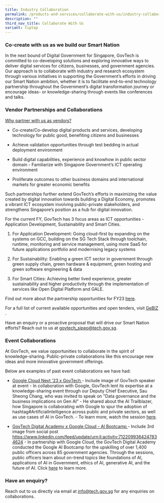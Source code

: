 ```yaml
---
title: Industry Collaboration
permalink: /products-and-services/collaborate-with-us/industry-collaboration/
description: ""
third_nav_title: Collaborate With Us
variant: tiptap
---
```

<h3><strong>Co-create with us as we build our Smart Nation</strong></h3>
<p>In the next bound of Digital Government for Singapore, GovTech is committed
to co-developing solutions and exploring innovative ways to deliver digital
services for citizens, businesses, and government agencies. Our approach
is to collaborate with industry and research ecosystem through various
initiatives in supporting the Government’s efforts in driving our Smart
Nation ambition, whether it is to facilitate end-to-end technology partnership
throughout the Government’s digital transformation journey or encourage
ideas- or knowledge-sharing through events like conferences and talks.</p>
<h3><strong>Vendor Partnerships and Collaborations</strong></h3>
<p><u>Why partner with us as vendors?</u>
</p>
<ul data-tight="true" class="tight">
<li>
<p>Co-create/Co-develop digital products and services, developing technology
for public good, benefiting citizens and businesses</p>
</li>
<li>
<p>Achieve validation opportunities through test bedding in actual deployment
environment</p>
</li>
<li>
<p>Build digital capabilities, experience and knowhow in public sector domain
- Familiarize with Singapore Government’s ICT operating environment</p>
</li>
<li>
<p>Proliferate outcomes to other business domains and international markets
for greater economic benefits</p>
<p></p>
</li>
</ul>
<p>Such partnerships further extend GovTech’s efforts in maximizing the value
created by digital innovation towards building a Digital Economy, promotes
a vibrant ICT ecosystem involving public-private stakeholders, and strengthens
Singapore’s position as a hub for digital innovation.</p>
<p></p>
<p>For the current FY, GovTech has 3 focus areas as ICT opportunities - Application
Development, Sustainability and Smart Cities.</p>
<ol data-tight="true" class="tight">
<li>
<p>For Application Development: Going cloud-first by expanding on the systems
on GCC, building on the SG Tech Stack through toolchain, runtime, monitoring
and service management, using more SaaS for future applications portfolio
and modernising legacy systems</p>
</li>
<li>
<p>For Sustainability: Enabling a green ICT sector in government through
green supply chain, green hardware &amp; equipment, green hosting and green
software engineering &amp; data</p>
</li>
<li>
<p>For Smart Cities: Achieving better lived experience, greater sustainability
and higher productivity through the implementation of services like Open
Digital Platform and GALE.</p>
</li>
</ol>
<p>Find out more about the partnership opportunities for FY23 <a href="https://www.tech.gov.sg/files/media/corporate-publications/IB2023-Towards-the-Next-Bound-of-Digital-Government-GovTech-CE.pdf" class="waffle-rich-text-link" rel="noopener noreferrer nofollow" target="_blank"><u>here</u></a>.</p>
<p>For a full list of current available opportunities and open tenders, visit
<a href="https://www.gebiz.gov.sg/" class="waffle-rich-text-link" rel="noopener noreferrer nofollow" target="_blank"><u>GeBIZ</u> 
</a>.</p>
<p>Have an enquiry or a proactive proposal that will drive our Smart Nation
efforts? Reach out to us at <a href="https://www.tech.gov.sg/files/media/corporate-publications/IB2023-Towards-the-Next-Bound-of-Digital-Government-GovTech-CE.pdf" rel="noopener noreferrer nofollow" target="_blank">govtech_sipeo@tech.gov.sg</a>.</p>
<h3><strong>Event Collaborations</strong></h3>
<p>At GovTech, we value opportunities to collaborate in the spirit of knowledge-sharing.
Public-private collaborations like this encourage new ideas and more innovative
government offerings.</p>
<p>Below are examples of past event collaborations we have had:</p>
<ul data-tight="true" class="tight">
<li>
<p><u>Google Cloud Next '23 x GovTech </u>- Include image of GovTech speaker
at event - In collaboration with Google, GovTech lent its expertise at
a knowledge-sharing event through our Deputy Chief Executive, Sau Sheong
Chang, who was invited to speak on "Data governance and the business implications
on Gen AI" - He shared about the AI Trailblazer, how Singapore is collaborating
with Google to spur the adoption of hashtag#ArtificialIntelligence across
public and private sectors, as well as use cases of AI in GovTech. - To
learn more, watch the session <a href="https://www.youtube.com/watch?v=t6zXXgJLNzI" class="waffle-rich-text-link" rel="noopener noreferrer nofollow" target="_blank"><u>here</u></a>.</p>
</li>
<li>
<p><u>GovTech Digital Academy x Google Cloud - AI Bootcamp </u>- Include
3rd image from social post <a href="https://www.tech.gov.sg/files/media/corporate-publications/IB2023-Towards-the-Next-Bound-of-Digital-Government-GovTech-CE.pdf" rel="noopener noreferrer nofollow" target="_blank"><u>https://www.linkedin.com/feed/update/urn:li:activity:7122099364247834624</u></a> -
In partnership with Google Cloud, the GovTech Digital Academy conducted
the Google AI Bootcamp for the upskilling of over 1,400 public officers
across 85 government agencies. Through the sessions, public officers learn
about on-trend topics like foundations of AI, applications of AI in Government,
ethics of AI, generative AI, and the future of AI. Click <a href="https://www.linkedin.com/feed/update/urn:li:activity:7122099364247834624/" class="waffle-rich-text-link" rel="noopener noreferrer nofollow" target="_blank"><u>here</u></a> to
learn more.</p>
</li>
</ul>
<p></p>
<h3><strong>Have an enquiry?</strong></h3>
<p>Reach out to us directly via email at <a href="https://www.tech.gov.sg/files/media/corporate-publications/IB2023-Towards-the-Next-Bound-of-Digital-Government-GovTech-CE.pdf" rel="noopener noreferrer nofollow" target="_blank">info@tech.gov.sg</a> for
any enquiries on collaborations.</p>
<p></p>